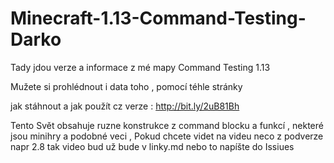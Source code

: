 # Minecraft-1.13-Command-Testing-Darko
Tady jdou verze a informace z mé mapy Command Testing 1.13

Mužete si prohlédnout i data toho , pomocí téhle stránky

jak stáhnout a jak použít cz verze : http://bit.ly/2uB81Bh

Tento Svět obsahuje ruzne konstrukce z command blocku a funkcí , nekteré jsou minihry a podobné veci
, Pokud chcete videt na videu neco z podverze napr 2.8 tak video bud už bude v linky.md nebo to napíšte do Issiues

